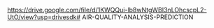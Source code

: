 https://drive.google.com/file/d/1KWQQui-lb8wNtgWBI3nLOhcscpL2-UtO/view?usp=drivesdk# AIR-QUALITY-ANALYSIS-PREDICTION
